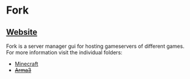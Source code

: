 # Fork

## [Website](https://www.fork.gg)

Fork is a server manager gui for hosting gameservers of different games. For more information visit the individual folders:
- [Minecraft](https://github.com/ChristianKern97/fork/tree/master/minecraft)
- ~~[Arma3](https://github.com/ChristianKern97/fork/tree/master/arma)~~

